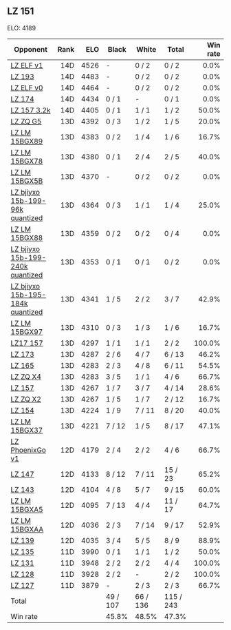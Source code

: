 ## LZ 151 ##

ELO: 4189

Opponent | Rank | ELO | Black | White | Total | Win rate
---------|-----:|----:|-------|-------|-------|-------:
[LZ ELF v1](LZ%20ELF%20v1.md) | 14D | 4526 | - | 0 / 2 | 0 / 2 | 0.0%
[LZ 193](LZ%20193.md) | 14D | 4483 | - | 0 / 2 | 0 / 2 | 0.0%
[LZ ELF v0](LZ%20ELF%20v0.md) | 14D | 4464 | - | 0 / 2 | 0 / 2 | 0.0%
[LZ 174](LZ%20174.md) | 14D | 4434 | 0 / 1 | - | 0 / 1 | 0.0%
[LZ 157 3.2k](LZ%20157%203.2k.md) | 14D | 4405 | 0 / 1 | 1 / 1 | 1 / 2 | 50.0%
[LZ ZQ G5](LZ%20ZQ%20G5.md) | 13D | 4392 | 0 / 3 | 1 / 2 | 1 / 5 | 20.0%
[LZ LM 15BGX89](LZ%20LM%2015BGX89.md) | 13D | 4383 | 0 / 2 | 1 / 4 | 1 / 6 | 16.7%
[LZ LM 15BGX78](LZ%20LM%2015BGX78.md) | 13D | 4380 | 0 / 1 | 2 / 4 | 2 / 5 | 40.0%
[LZ LM 15BGX5B](LZ%20LM%2015BGX5B.md) | 13D | 4370 | - | 0 / 2 | 0 / 2 | 0.0%
[LZ bjiyxo 15b-199-96k quantized](LZ%20bjiyxo%2015b-199-96k%20quantized.md) | 13D | 4364 | 0 / 3 | 1 / 1 | 1 / 4 | 25.0%
[LZ LM 15BGX88](LZ%20LM%2015BGX88.md) | 13D | 4359 | 0 / 2 | 0 / 2 | 0 / 4 | 0.0%
[LZ bjiyxo 15b-199-240k quantized](LZ%20bjiyxo%2015b-199-240k%20quantized.md) | 13D | 4353 | 0 / 1 | 0 / 1 | 0 / 2 | 0.0%
[LZ bjiyxo 15b-195-184k quantized](LZ%20bjiyxo%2015b-195-184k%20quantized.md) | 13D | 4341 | 1 / 5 | 2 / 2 | 3 / 7 | 42.9%
[LZ LM 15BGX97](LZ%20LM%2015BGX97.md) | 13D | 4310 | 0 / 3 | 1 / 3 | 1 / 6 | 16.7%
[LZ17 157](LZ17%20157.md) | 13D | 4297 | 1 / 1 | 1 / 1 | 2 / 2 | 100.0%
[LZ 173](LZ%20173.md) | 13D | 4287 | 2 / 6 | 4 / 7 | 6 / 13 | 46.2%
[LZ 165](LZ%20165.md) | 13D | 4283 | 2 / 3 | 4 / 8 | 6 / 11 | 54.5%
[LZ ZQ X4](LZ%20ZQ%20X4.md) | 13D | 4283 | 3 / 5 | 1 / 1 | 4 / 6 | 66.7%
[LZ 157](LZ%20157.md) | 13D | 4267 | 1 / 7 | 3 / 7 | 4 / 14 | 28.6%
[LZ ZQ X2](LZ%20ZQ%20X2.md) | 13D | 4267 | 1 / 5 | 1 / 7 | 2 / 12 | 16.7%
[LZ 154](LZ%20154.md) | 13D | 4224 | 1 / 9 | 7 / 11 | 8 / 20 | 40.0%
[LZ LM 15BGX37](LZ%20LM%2015BGX37.md) | 13D | 4221 | 7 / 12 | 1 / 5 | 8 / 17 | 47.1%
[LZ PhoenixGo v1](LZ%20PhoenixGo%20v1.md) | 12D | 4179 | 2 / 4 | 2 / 2 | 4 / 6 | 66.7%
[LZ 147](LZ%20147.md) | 12D | 4133 | 8 / 12 | 7 / 11 | 15 / 23 | 65.2%
[LZ 143](LZ%20143.md) | 12D | 4104 | 4 / 8 | 5 / 7 | 9 / 15 | 60.0%
[LZ LM 15BGXA5](LZ%20LM%2015BGXA5.md) | 12D | 4095 | 7 / 13 | 4 / 4 | 11 / 17 | 64.7%
[LZ LM 15BGXAA](LZ%20LM%2015BGXAA.md) | 12D | 4036 | 2 / 3 | 7 / 14 | 9 / 17 | 52.9%
[LZ 139](LZ%20139.md) | 12D | 4035 | 3 / 4 | 5 / 5 | 8 / 9 | 88.9%
[LZ 135](LZ%20135.md) | 11D | 3990 | 0 / 1 | 1 / 1 | 1 / 2 | 50.0%
[LZ 131](LZ%20131.md) | 11D | 3948 | 2 / 2 | 2 / 2 | 4 / 4 | 100.0%
[LZ 128](LZ%20128.md) | 11D | 3928 | 2 / 2 | - | 2 / 2 | 100.0%
[LZ 127](LZ%20127.md) | 11D | 3879 | - | 2 / 3 | 2 / 3 | 66.7%
Total | | | 49 / 107 | 66 / 136 | 115 / 243 | 
Win rate| | | 45.8% | 48.5% | 47.3% | 
